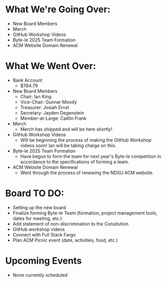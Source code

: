 # What We're Going Over:

- New Board Members
- Merch
- GitHub Workshop Videos
- Byte-le 2025 Team Formation
- ACM Website Domain Renewal

# What We Went Over:

- Bank Account
  - $784.79
- New Board Members
  - Chair: Ian King
  - Vice-Chair: Gunnar Moody
  - Treasurer: Josiah Ernst
  - Secretary: Jayden Degenstein
  - Member-at-Large: Caitlin Frank
- Merch
  - Merch has shipped and will be here shortly!
- GitHub Workshop Videos
  - Will be beginning the process of making the GitHub Workshop videos soon! Ian will be taking charge on this.
- Byte-le 2025 Team Formation
  - Have begun to form the team for next year's Byte-le competition in accordance to the specifications of forming a team.
- ACM Website Domain Renewal
  - Went through the process of renewing the NDSU ACM website.

# Board TO DO:

- Setting up the new board
- Finalize forming Byte-le Team (formation, project management tools, dates for meeting, etc.)
- Add statement of non-discrimination to the Consitution
- GitHub workshop videos
- Connect with Full Stack Fargo
- Plan ACM Picnic event (date, activities, food, etc.)

# Upcoming Events

- None currently scheduled

